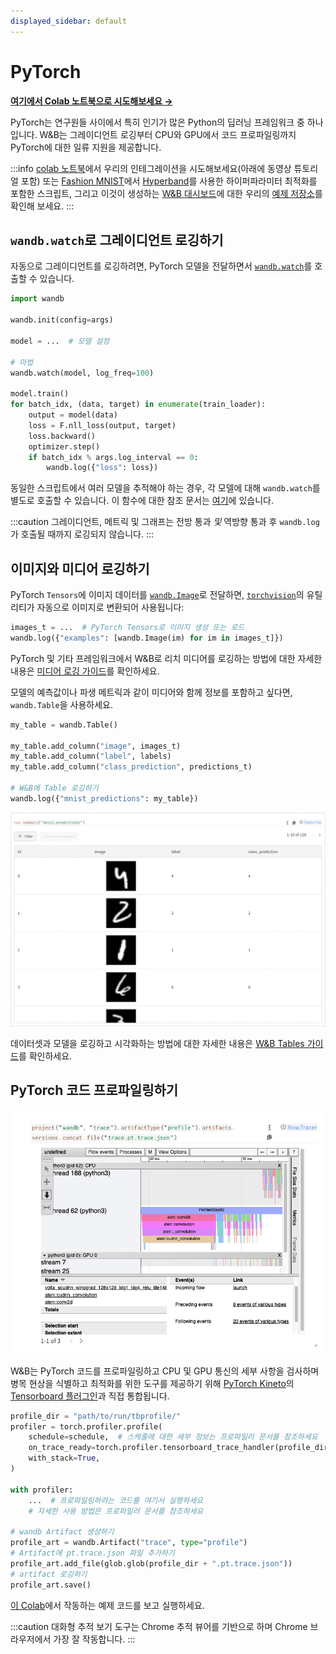 ```yaml
---
displayed_sidebar: default
---
```


# PyTorch

[**여기에서 Colab 노트북으로 시도해보세요 →**](http://wandb.me/intro)

PyTorch는 연구원들 사이에서 특히 인기가 많은 Python의 딥러닝 프레임워크 중 하나입니다. W&B는 그레이디언트 로깅부터 CPU와 GPU에서 코드 프로파일링까지 PyTorch에 대한 일류 지원을 제공합니다.

:::info
[colab 노트북](https://colab.research.google.com/github/wandb/examples/blob/master/colabs/pytorch/Simple\_PyTorch\_Integration.ipynb)에서 우리의 인테그레이션을 시도해보세요(아래에 동영상 튜토리얼 포함) 또는 [Fashion MNIST](https://github.com/wandb/examples/tree/master/examples/pytorch/pytorch-cnn-fashion)에서 [Hyperband](https://arxiv.org/abs/1603.06560)를 사용한 하이퍼파라미터 최적화를 포함한 스크립트, 그리고 이것이 생성하는 [W&B 대시보드](https://wandb.ai/wandb/keras-fashion-mnist/runs/5z1d85qs)에 대한 우리의 [예제 저장소](https://github.com/wandb/examples)를 확인해 보세요.
:::

## `wandb.watch`로 그레이디언트 로깅하기

자동으로 그레이디언트를 로깅하려면, PyTorch 모델을 전달하면서 [`wandb.watch`](../../ref/python/watch.md)를 호출할 수 있습니다.

```python
import wandb

wandb.init(config=args)

model = ...  # 모델 설정

# 마법
wandb.watch(model, log_freq=100)

model.train()
for batch_idx, (data, target) in enumerate(train_loader):
    output = model(data)
    loss = F.nll_loss(output, target)
    loss.backward()
    optimizer.step()
    if batch_idx % args.log_interval == 0:
        wandb.log({"loss": loss})
```

동일한 스크립트에서 여러 모델을 추적해야 하는 경우, 각 모델에 대해 `wandb.watch`를 별도로 호출할 수 있습니다. 이 함수에 대한 참조 문서는 [여기](../../ref/python/watch.md)에 있습니다.

:::caution
그레이디언트, 메트릭 및 그래프는 전방 통과 _및_ 역방향 통과 후 `wandb.log`가 호출될 때까지 로깅되지 않습니다.
:::

## 이미지와 미디어 로깅하기

PyTorch `Tensors`에 이미지 데이터를 [`wandb.Image`](../../ref/python/data-types/image.md)로 전달하면, [`torchvision`](https://pytorch.org/vision/stable/index.html)의 유틸리티가 자동으로 이미지로 변환되어 사용됩니다:

```python
images_t = ...  # PyTorch Tensors로 이미지 생성 또는 로드
wandb.log({"examples": [wandb.Image(im) for im in images_t]})
```

PyTorch 및 기타 프레임워크에서 W&B로 리치 미디어를 로깅하는 방법에 대한 자세한 내용은 [미디어 로깅 가이드](../track/log/media.md)를 확인하세요.

모델의 예측값이나 파생 메트릭과 같이 미디어와 함께 정보를 포함하고 싶다면, `wandb.Table`을 사용하세요.

```python
my_table = wandb.Table()

my_table.add_column("image", images_t)
my_table.add_column("label", labels)
my_table.add_column("class_prediction", predictions_t)

# W&B에 Table 로깅하기
wandb.log({"mnist_predictions": my_table})
```

![위 코드는 이와 같은 테이블을 생성합니다. 이 모델은 좋아 보입니다!](/images/integrations/pytorch_example_table.png)

데이터셋과 모델을 로깅하고 시각화하는 방법에 대한 자세한 내용은 [W&B Tables 가이드](../tables/intro.md)를 확인하세요.

## PyTorch 코드 프로파일링하기

![W&B 대시보드 내부에서 PyTorch 코드 실행의 자세한 추적을 볼 수 있습니다.](/images/integrations/pytorch_example_dashboard.png)

W&B는 PyTorch 코드를 프로파일링하고 CPU 및 GPU 통신의 세부 사항을 검사하며 병목 현상을 식별하고 최적화를 위한 도구를 제공하기 위해 [PyTorch Kineto](https://github.com/pytorch/kineto)의 [Tensorboard 플러그인](https://github.com/pytorch/kineto/blob/master/tb\_plugin/README.md)과 직접 통합됩니다.

```python
profile_dir = "path/to/run/tbprofile/"
profiler = torch.profiler.profile(
    schedule=schedule,  # 스케줄에 대한 세부 정보는 프로파일러 문서를 참조하세요
    on_trace_ready=torch.profiler.tensorboard_trace_handler(profile_dir),
    with_stack=True,
)

with profiler:
    ...  # 프로파일링하려는 코드를 여기서 실행하세요
    # 자세한 사용 방법은 프로파일러 문서를 참조하세요

# wandb Artifact 생성하기
profile_art = wandb.Artifact("trace", type="profile")
# Artifact에 pt.trace.json 파일 추가하기
profile_art.add_file(glob.glob(profile_dir + ".pt.trace.json"))
# artifact 로깅하기
profile_art.save()
```

[이 Colab](http://wandb.me/trace-colab)에서 작동하는 예제 코드를 보고 실행하세요.

:::caution
대화형 추적 보기 도구는 Chrome 추적 뷰어를 기반으로 하며 Chrome 브라우저에서 가장 잘 작동합니다.
:::